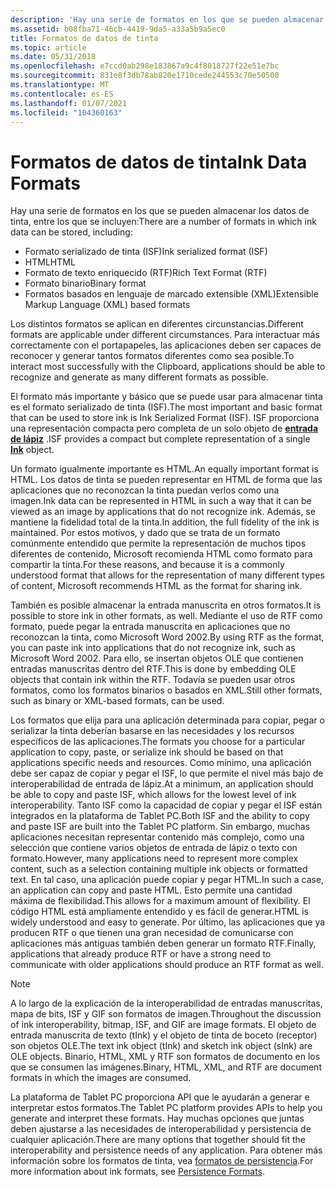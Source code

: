 ```yaml
---
description: 'Hay una serie de formatos en los que se pueden almacenar los datos de tinta, entre los que se incluyen:'
ms.assetid: b08fba71-46cb-4419-9da5-a33a5b9a5ec0
title: Formatos de datos de tinta
ms.topic: article
ms.date: 05/31/2018
ms.openlocfilehash: e7ccd0ab298e183867a9c4f8018727f22e51e7bc
ms.sourcegitcommit: 831e8f3db78ab820e1710cede244553c70e50500
ms.translationtype: MT
ms.contentlocale: es-ES
ms.lasthandoff: 01/07/2021
ms.locfileid: "104360163"
---
```

# <a name="ink-data-formats"></a><span data-ttu-id="cb9d6-103">Formatos de datos de tinta</span><span class="sxs-lookup"><span data-stu-id="cb9d6-103">Ink Data Formats</span></span>

<span data-ttu-id="cb9d6-104">Hay una serie de formatos en los que se pueden almacenar los datos de tinta, entre los que se incluyen:</span><span class="sxs-lookup"><span data-stu-id="cb9d6-104">There are a number of formats in which ink data can be stored, including:</span></span>

-   <span data-ttu-id="cb9d6-105">Formato serializado de tinta (ISF)</span><span class="sxs-lookup"><span data-stu-id="cb9d6-105">Ink serialized format (ISF)</span></span>
-   <span data-ttu-id="cb9d6-106">HTML</span><span class="sxs-lookup"><span data-stu-id="cb9d6-106">HTML</span></span>
-   <span data-ttu-id="cb9d6-107">Formato de texto enriquecido (RTF)</span><span class="sxs-lookup"><span data-stu-id="cb9d6-107">Rich Text Format (RTF)</span></span>
-   <span data-ttu-id="cb9d6-108">Formato binario</span><span class="sxs-lookup"><span data-stu-id="cb9d6-108">Binary format</span></span>
-   <span data-ttu-id="cb9d6-109">Formatos basados en lenguaje de marcado extensible (XML)</span><span class="sxs-lookup"><span data-stu-id="cb9d6-109">Extensible Markup Language (XML) based formats</span></span>

<span data-ttu-id="cb9d6-110">Los distintos formatos se aplican en diferentes circunstancias.</span><span class="sxs-lookup"><span data-stu-id="cb9d6-110">Different formats are applicable under different circumstances.</span></span> <span data-ttu-id="cb9d6-111">Para interactuar más correctamente con el portapapeles, las aplicaciones deben ser capaces de reconocer y generar tantos formatos diferentes como sea posible.</span><span class="sxs-lookup"><span data-stu-id="cb9d6-111">To interact most successfully with the Clipboard, applications should be able to recognize and generate as many different formats as possible.</span></span>

<span data-ttu-id="cb9d6-112">El formato más importante y básico que se puede usar para almacenar tinta es el formato serializado de tinta (ISF).</span><span class="sxs-lookup"><span data-stu-id="cb9d6-112">The most important and basic format that can be used to store ink is Ink Serialized Format (ISF).</span></span> <span data-ttu-id="cb9d6-113">ISF proporciona una representación compacta pero completa de un solo objeto de [**entrada de lápiz**](inkdisp-class.md) .</span><span class="sxs-lookup"><span data-stu-id="cb9d6-113">ISF provides a compact but complete representation of a single [**Ink**](inkdisp-class.md) object.</span></span>

<span data-ttu-id="cb9d6-114">Un formato igualmente importante es HTML.</span><span class="sxs-lookup"><span data-stu-id="cb9d6-114">An equally important format is HTML.</span></span> <span data-ttu-id="cb9d6-115">Los datos de tinta se pueden representar en HTML de forma que las aplicaciones que no reconozcan la tinta puedan verlos como una imagen.</span><span class="sxs-lookup"><span data-stu-id="cb9d6-115">Ink data can be represented in HTML in such a way that it can be viewed as an image by applications that do not recognize ink.</span></span> <span data-ttu-id="cb9d6-116">Además, se mantiene la fidelidad total de la tinta.</span><span class="sxs-lookup"><span data-stu-id="cb9d6-116">In addition, the full fidelity of the ink is maintained.</span></span> <span data-ttu-id="cb9d6-117">Por estos motivos, y dado que se trata de un formato comúnmente entendido que permite la representación de muchos tipos diferentes de contenido, Microsoft recomienda HTML como formato para compartir la tinta.</span><span class="sxs-lookup"><span data-stu-id="cb9d6-117">For these reasons, and because it is a commonly understood format that allows for the representation of many different types of content, Microsoft recommends HTML as the format for sharing ink.</span></span>

<span data-ttu-id="cb9d6-118">También es posible almacenar la entrada manuscrita en otros formatos.</span><span class="sxs-lookup"><span data-stu-id="cb9d6-118">It is possible to store ink in other formats, as well.</span></span> <span data-ttu-id="cb9d6-119">Mediante el uso de RTF como formato, puede pegar la entrada manuscrita en aplicaciones que no reconozcan la tinta, como Microsoft Word 2002.</span><span class="sxs-lookup"><span data-stu-id="cb9d6-119">By using RTF as the format, you can paste ink into applications that do not recognize ink, such as Microsoft Word 2002.</span></span> <span data-ttu-id="cb9d6-120">Para ello, se insertan objetos OLE que contienen entradas manuscritas dentro del RTF.</span><span class="sxs-lookup"><span data-stu-id="cb9d6-120">This is done by embedding OLE objects that contain ink within the RTF.</span></span> <span data-ttu-id="cb9d6-121">Todavía se pueden usar otros formatos, como los formatos binarios o basados en XML.</span><span class="sxs-lookup"><span data-stu-id="cb9d6-121">Still other formats, such as binary or XML-based formats, can be used.</span></span>

<span data-ttu-id="cb9d6-122">Los formatos que elija para una aplicación determinada para copiar, pegar o serializar la tinta deberían basarse en las necesidades y los recursos específicos de las aplicaciones.</span><span class="sxs-lookup"><span data-stu-id="cb9d6-122">The formats you choose for a particular application to copy, paste, or serialize ink should be based on that applications specific needs and resources.</span></span> <span data-ttu-id="cb9d6-123">Como mínimo, una aplicación debe ser capaz de copiar y pegar el ISF, lo que permite el nivel más bajo de interoperabilidad de entrada de lápiz.</span><span class="sxs-lookup"><span data-stu-id="cb9d6-123">At a minimum, an application should be able to copy and paste ISF, which allows for the lowest level of ink interoperability.</span></span> <span data-ttu-id="cb9d6-124">Tanto ISF como la capacidad de copiar y pegar el ISF están integrados en la plataforma de Tablet PC.</span><span class="sxs-lookup"><span data-stu-id="cb9d6-124">Both ISF and the ability to copy and paste ISF are built into the Tablet PC platform.</span></span> <span data-ttu-id="cb9d6-125">Sin embargo, muchas aplicaciones necesitan representar contenido más complejo, como una selección que contiene varios objetos de entrada de lápiz o texto con formato.</span><span class="sxs-lookup"><span data-stu-id="cb9d6-125">However, many applications need to represent more complex content, such as a selection containing multiple ink objects or formatted text.</span></span> <span data-ttu-id="cb9d6-126">En tal caso, una aplicación puede copiar y pegar HTML.</span><span class="sxs-lookup"><span data-stu-id="cb9d6-126">In such a case, an application can copy and paste HTML.</span></span> <span data-ttu-id="cb9d6-127">Esto permite una cantidad máxima de flexibilidad.</span><span class="sxs-lookup"><span data-stu-id="cb9d6-127">This allows for a maximum amount of flexibility.</span></span> <span data-ttu-id="cb9d6-128">El código HTML está ampliamente entendido y es fácil de generar.</span><span class="sxs-lookup"><span data-stu-id="cb9d6-128">HTML is widely understood and easy to generate.</span></span> <span data-ttu-id="cb9d6-129">Por último, las aplicaciones que ya producen RTF o que tienen una gran necesidad de comunicarse con aplicaciones más antiguas también deben generar un formato RTF.</span><span class="sxs-lookup"><span data-stu-id="cb9d6-129">Finally, applications that already produce RTF or have a strong need to communicate with older applications should produce an RTF format as well.</span></span>

> [!Note]  
> <span data-ttu-id="cb9d6-130">A lo largo de la explicación de la interoperabilidad de entradas manuscritas, mapa de bits, ISF y GIF son formatos de imagen.</span><span class="sxs-lookup"><span data-stu-id="cb9d6-130">Throughout the discussion of ink interoperability, bitmap, ISF, and GIF are image formats.</span></span> <span data-ttu-id="cb9d6-131">El objeto de entrada manuscrita de texto (tInk) y el objeto de tinta de boceto (receptor) son objetos OLE.</span><span class="sxs-lookup"><span data-stu-id="cb9d6-131">The text ink object (tInk) and sketch ink object (sInk) are OLE objects.</span></span> <span data-ttu-id="cb9d6-132">Binario, HTML, XML y RTF son formatos de documento en los que se consumen las imágenes.</span><span class="sxs-lookup"><span data-stu-id="cb9d6-132">Binary, HTML, XML, and RTF are document formats in which the images are consumed.</span></span>

 

<span data-ttu-id="cb9d6-133">La plataforma de Tablet PC proporciona API que le ayudarán a generar e interpretar estos formatos.</span><span class="sxs-lookup"><span data-stu-id="cb9d6-133">The Tablet PC platform provides APIs to help you generate and interpret these formats.</span></span> <span data-ttu-id="cb9d6-134">Hay muchas opciones que juntas deben ajustarse a las necesidades de interoperabilidad y persistencia de cualquier aplicación.</span><span class="sxs-lookup"><span data-stu-id="cb9d6-134">There are many options that together should fit the interoperability and persistence needs of any application.</span></span> <span data-ttu-id="cb9d6-135">Para obtener más información sobre los formatos de tinta, vea [formatos de persistencia](persistence-formats.md).</span><span class="sxs-lookup"><span data-stu-id="cb9d6-135">For more information about ink formats, see [Persistence Formats](persistence-formats.md).</span></span>

 

 



